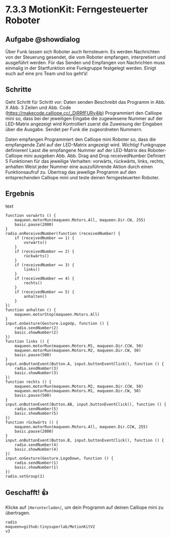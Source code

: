 # 7.3.3 MotionKit: Ferngesteuerter Roboter

## Aufgabe @showdialog
Über Funk lassen sich Roboter auch fernsteuern. Es werden Nachrichten von der Steuerung gesendet, die vom Roboter empfangen, interpretiert und ausgeführt werden. Für das Senden und Empfangen von Nachrichten muss einmalig in der Startfunktion eine Funkgruppe festgelegt werden. Einigt euch auf eine pro Team und los geht’s!


## Schritte

Geht Schritt für Schritt vor:
Daten senden
Beschreibt das Programm in Abb. X
Abb. 3 Zeilen und Abb. Code (https://makecode.calliope.cc/_DiRRfFURy4jb)
Programmiert den Calliope mini so, dass bei der jeweiligen Eingabe die zugewiesene Nummer auf der LED-Matrix angezeigt wird
Kontrolliert zuerst die Zuweisung der Eingaben über die Ausgabe.
Sendet per Funk die zugeordneten Nummern.

Daten empfangen
Programmiert den Calliope mini Roboter so, dass die empfangende Zahl auf der LED-Matrix angezeigt wird. Wichtig! Funkgruppe definieren!
Lasst die empfangene Nummer auf der LED-Matrix des Roboter-Calliope mini ausgeben
Abb. Abb. Drag and Drop receivedNumber
Definiert 5 Funktionen für das jeweilige Verhalten: vorwärts, rückwärts, links, rechts, anhalten
Weist jeder Nummer eine auszuführende Aktion durch einen Funktionsaufruf zu.
Übertrag das jeweilige Programm auf den entsprechenden Calliope mini und teste deinen ferngesteuerten Roboter.


## Ergebnis

text

```blocks
function vorwärts () {
    maqueen.motorRun(maqueen.Motors.All, maqueen.Dir.CW, 255)
    basic.pause(2000)
}
radio.onReceivedNumber(function (receivedNumber) {
    if (receivedNumber == 1) {
        vorwärts()
    }
    if (receivedNumber == 2) {
        rückwärts()
    }
    if (receivedNumber == 3) {
        links()
    }
    if (receivedNumber == 4) {
        rechts()
    }
    if (receivedNumber == 5) {
        anhalten()
    }
})
function anhalten () {
    maqueen.motorStop(maqueen.Motors.All)
}
input.onGesture(Gesture.LogoUp, function () {
    radio.sendNumber(2)
    basic.showNumber(2)
})
function links () {
    maqueen.motorRun(maqueen.Motors.M1, maqueen.Dir.CCW, 50)
    maqueen.motorRun(maqueen.Motors.M2, maqueen.Dir.CW, 50)
    basic.pause(500)
}
input.onButtonEvent(Button.A, input.buttonEventClick(), function () {
    radio.sendNumber(3)
    basic.showNumber(3)
})
function rechts () {
    maqueen.motorRun(maqueen.Motors.M2, maqueen.Dir.CCW, 50)
    maqueen.motorRun(maqueen.Motors.M1, maqueen.Dir.CW, 50)
    basic.pause(500)
}
input.onButtonEvent(Button.AB, input.buttonEventClick(), function () {
    radio.sendNumber(5)
    basic.showNumber(5)
})
function rückwärts () {
    maqueen.motorRun(maqueen.Motors.All, maqueen.Dir.CCW, 255)
    basic.pause(2000)
}
input.onButtonEvent(Button.B, input.buttonEventClick(), function () {
    radio.sendNumber(4)
    basic.showNumber(4)
})
input.onGesture(Gesture.LogoDown, function () {
    radio.sendNumber(1)
    basic.showNumber(1)
})
radio.setGroup(1)
```

## Geschafft! 👍
Klicke auf ``|Herunterladen|``, um dein Programm auf deinen Calliope mini zu übertragen.


```package
radio
maqueen=github:tinysuperlab/MotionKitV2
v3
```
